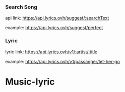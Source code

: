 
### Search Song
api link: https://api.lyrics.ovh/suggest/:searchText

example: https://api.lyrics.ovh/suggest/perfect

### Lyric
lyric link: https://api.lyrics.ovh/v1/:artist/:title

example: https://api.lyrics.ovh/v1/passanger/let-her-go
# Music-lyric

